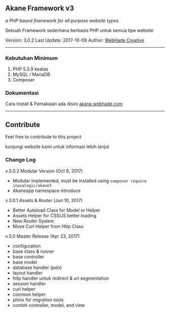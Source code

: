 ## Akane Framework v3

*a PHP based framework for all purpose website types.*

Sebuah Framework sederhana berbasis PHP untuk semua tipe website

Version: 3.0.2
Last Update: 2017-10-08
Author: [WebHade Creative](http://www.webhade.id)
___

### Kebutuhan Minimum

1. PHP 5.3.9 keatas
2. MySQL / MariaDB
3. Composer

### Dokumentasi

Cara Install & Pemakaian ada disini
[akane.webhade.com](http://akane.webhade.com)

___

## Contribute

Feel free to contribute to this project

kunjungi website kami untuk informasi lebih lanjut

### Change Log

v.3.0.2 Modular Version (Oct 8, 2017)
- Modular implemented, must be installed using `composer require inuvalogic/akane3`
- Akaneapp namespace introduce

v.3.0.1 Assets & Router (Jun 10, 2017)
- Better Autoload Class for Model or Helper
- Assets Helper for CSS/JS better loading
- New Router System
- Move Curl Helper from Http Class

v.3.0 Master Release (Apr 23, 2017)
- configuration
- base class & runner
- base controller
- base model
- database handler (pdo)
- layout handler
- http handler untuk redirect & uri segmentation
- session handler
- curl helper
- common helper
- phinx for migration tools
- contoh controller, model, and view